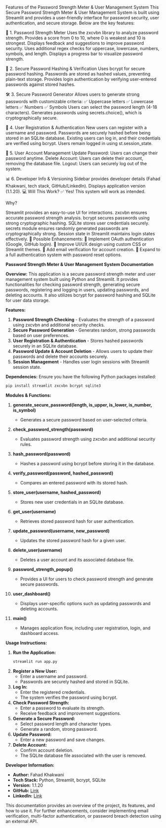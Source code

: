 Features of the Password Strength Meter & User Management System
This Secure Password Strength Meter & User Management System is built using Streamlit and provides a user-friendly interface for password security, user authentication, and secure storage. Below are the key features:


🔑 1. Password Strength Meter
Uses the zxcvbn library to analyze password strength.
Provides a score from 0 to 10, where 0 is weakest and 10 is strongest.
Displays feedback and suggestions to improve password security.
Uses additional regex checks for uppercase, lowercase, numbers, symbols, and length.
Displays a progress bar to visualize password strength.

🔐 2. Secure Password Hashing & Verification
Uses bcrypt for secure password hashing.
Passwords are stored as hashed values, preventing plain-text storage.
Provides login authentication by verifying user-entered passwords against stored hashes.

🛠 3. Secure Password Generator
Allows users to generate strong passwords with customizable criteria:
✅ Uppercase letters
✅ Lowercase letters
✅ Numbers
✅ Symbols
Users can select the password length (4-18 characters).
Generates passwords using secrets.choice(), which is cryptographically secure.

👥 4. User Registration & Authentication
New users can register with a username and password.
Passwords are securely hashed before being stored in an SQLite database.
Existing users can log in, and their credentials are verified using bcrypt.
Users remain logged in using st.session_state.

🔄 5. User Account Management
Update Password: Users can change their password anytime.
Delete Account: Users can delete their account, removing the database file.
Logout: Users can securely log out of the system.

📊 6. Developer Info & Versioning
    Sidebar provides developer details (Fahad Khakwani, tech stack, GitHub/LinkedIn).
    Displays application version (1.1.20).
    💻 Will This Work?
    ✅ Yes! This system will work as intended.

Why?

Streamlit provides an easy-to-use UI for interactions.
zxcvbn ensures accurate password strength analysis.
bcrypt secures passwords using strong cryptographic hashing.
SQLite stores user credentials securely.
secrets module ensures randomly generated passwords are cryptographically strong.
Session state in Streamlit maintains login states effectively.
🚀 Possible Enhancements:
🔹 Implement OAuth authentication (Google, GitHub login).
🔹 Improve UI/UX design using custom CSS or Streamlit themes.
🔹 Add email verification for account creation.
🔹 Expand to a full authentication system with password reset options.




**Password Strength Meter & User Management System Documentation**

**Overview:**
This application is a secure password strength meter and user management system built using Python and Streamlit. It provides functionalities for checking password strength, generating secure passwords, registering and logging in users, updating passwords, and deleting accounts. It also utilizes bcrypt for password hashing and SQLite for user data storage.

**Features:**
1. **Password Strength Checking** - Evaluates the strength of a password using zxcvbn and additional security checks.
2. **Secure Password Generation** - Generates random, strong passwords based on user preferences.
3. **User Registration & Authentication** - Stores hashed passwords securely in an SQLite database.
4. **Password Update & Account Deletion** - Allows users to update their passwords and delete their accounts securely.
5. **Session Management** - Handles user login sessions with Streamlit session state.

**Dependencies:**
Ensure you have the following Python packages installed:
```sh
pip install streamlit zxcvbn bcrypt sqlite3
```

**Modules & Functions:**
1. **generate_secure_password(length, is_upper, is_lower, is_number, is_symbol)**
   - Generates a secure password based on user-selected criteria.

2. **check_password_strength(password)**
   - Evaluates password strength using zxcvbn and additional security rules.

3. **hash_password(password)**
   - Hashes a password using bcrypt before storing it in the database.

4. **verify_password(password, hashed_password)**
   - Compares an entered password with its stored hash.

5. **store_user(username, hashed_password)**
   - Stores new user credentials in an SQLite database.

6. **get_user(username)**
   - Retrieves stored password hash for user authentication.

7. **update_password(username, new_password)**
   - Updates the stored password hash for a given user.

8. **delete_user(username)**
   - Deletes a user account and its associated database file.

9. **password_strength_popup()**
   - Provides a UI for users to check password strength and generate secure passwords.

10. **user_dashboard()**
    - Displays user-specific options such as updating passwords and deleting accounts.

11. **main()**
    - Manages application flow, including user registration, login, and dashboard access.

**Usage Instructions:**
1. **Run the Application:**
   ```sh
   streamlit run app.py
   ```
2. **Register a New User:**
   - Enter a username and password.
   - Passwords are securely hashed and stored in SQLite.
3. **Log In:**
   - Enter the registered credentials.
   - The system verifies the password using bcrypt.
4. **Check Password Strength:**
   - Enter a password to evaluate its strength.
   - Receive feedback and improvement suggestions.
5. **Generate a Secure Password:**
   - Select password length and character types.
   - Generate a random, strong password.
6. **Update Password:**
   - Enter a new password and save changes.
7. **Delete Account:**
   - Confirm account deletion.
   - The SQLite database file associated with the user is removed.

**Developer Information:**
- **Author:** Fahad Khakwani  
- **Tech Stack:** Python, Streamlit, bcrypt, SQLite  
- **Version:** 1.1.20  
- **GitHub:** [Link](https://github.com/)  
- **LinkedIn:** [Link](https://linkedin.com/)  

This documentation provides an overview of the project, its features, and how to use it. For further enhancements, consider implementing email verification, multi-factor authentication, or password breach detection using an external API.
